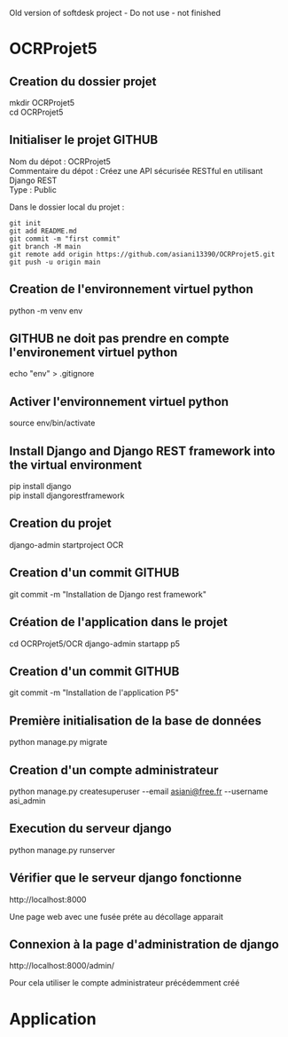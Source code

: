 Old version of softdesk project - Do not use - not finished

# OCRProjet5

## Creation du dossier projet
mkdir OCRProjet5  
cd OCRProjet5

## Initialiser le projet GITHUB
Nom du dépot : OCRProjet5  
Commentaire du dépot : Créez une API sécurisée RESTful en utilisant Django REST  
Type : Public

Dans le dossier local du projet :
```
git init
git add README.md
git commit -m "first commit"
git branch -M main
git remote add origin https://github.com/asiani13390/OCRProjet5.git
git push -u origin main
```

## Creation de l'environnement virtuel python
python -m venv env

## GITHUB ne doit pas prendre en compte l'environement virtuel python
echo "env" > .gitignore

## Activer l'environnement virtuel python 
source env/bin/activate

## Install Django and Django REST framework into the virtual environment
pip install django  
pip install djangorestframework

## Creation du projet
django-admin startproject OCR

## Creation d'un commit GITHUB
git commit -m "Installation de Django rest framework"

## Création de l'application dans le projet
cd OCRProjet5/OCR
django-admin startapp p5

## Creation d'un commit GITHUB
git commit -m "Installation de l'application P5"

## Première initialisation de la base de données
python manage.py migrate

## Creation d'un compte administrateur
python manage.py createsuperuser --email asiani@free.fr --username asi_admin

## Execution du serveur django
python manage.py runserver

## Vérifier que le serveur django fonctionne
http://localhost:8000

Une page web avec une fusée préte au décollage apparait

## Connexion à la page d'administration de django
http://localhost:8000/admin/

Pour cela utiliser le compte administrateur précédemment créé



# Application







